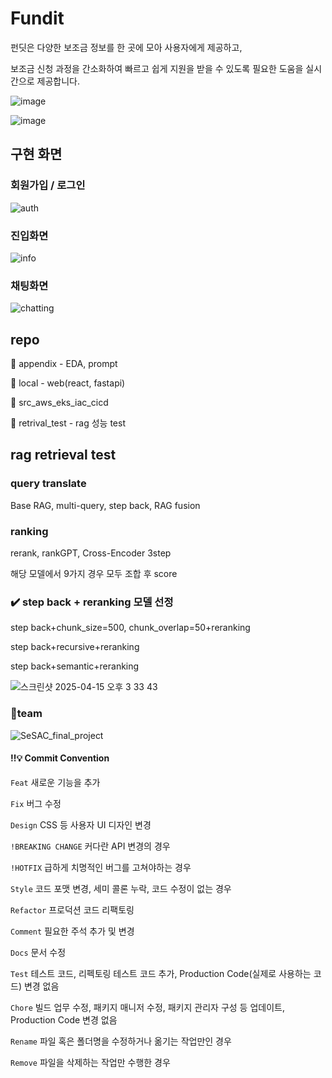 # Fundit
펀딧은 다양한 보조금 정보를 한 곳에 모아 사용자에게 제공하고,

보조금 신청 과정을 간소화하여 빠르고 쉽게 지원을 받을 수 있도록
필요한 도움을 실시간으로 제공합니다. 

![image](https://github.com/user-attachments/assets/56ee5772-8d1b-4e1d-b08d-a1d97967b4fd)

![image](https://github.com/user-attachments/assets/e3b6abeb-0fae-4d3b-9988-eda0de04593b)

## 구현 화면 

### 회원가입 / 로그인
![auth](https://github.com/user-attachments/assets/afabecd4-4a73-477f-809e-564d4ea6af7e)

### 진입화면
![info](https://github.com/user-attachments/assets/cde6eb64-af5c-46e4-98f7-7c02ba3771bd)


### 채팅화면
![chatting](https://github.com/user-attachments/assets/74b048aa-f866-4c0d-bfe6-d76ddff98671)



## repo
📁 appendix - EDA, prompt

📁 local - web(react, fastapi)

📁 src_aws_eks_iac_cicd

📁 retrival_test - rag 성능 test

## rag retrieval test
### query translate
 Base RAG, multi-query, step back, RAG fusion
### ranking
 rerank, rankGPT, Cross-Encoder 3step

해당 모델에서 9가지 경우 모두 조합 후 score

### ✔️ step back + reranking 모델 선정
step back+chunk_size=500, chunk_overlap=50+reranking

step back+recursive+reranking

step back+semantic+reranking

![스크린샷 2025-04-15 오후 3 33 43](https://github.com/user-attachments/assets/c7d2d11a-4d0e-4dde-86e5-263e41be605e)


### 👥team
![SeSAC_final_project](https://github.com/user-attachments/assets/415c0144-fb58-42b2-a208-909f3dac5ae9)

#### ‼️💡 Commit Convention
`Feat`	새로운 기능을 추가

`Fix`	버그 수정

`Design`	CSS 등 사용자 UI 디자인 변경

`!BREAKING CHANGE`	커다란 API 변경의 경우

`!HOTFIX`	급하게 치명적인 버그를 고쳐야하는 경우

`Style`	코드 포맷 변경, 세미 콜론 누락, 코드 수정이 없는 경우

`Refactor`	프로덕션 코드 리팩토링

`Comment`	필요한 주석 추가 및 변경

`Docs`	문서 수정

`Test`	테스트 코드, 리펙토링 테스트 코드 추가, Production Code(실제로 사용하는 코드) 변경 없음

`Chore`	빌드 업무 수정, 패키지 매니저 수정, 패키지 관리자 구성 등 업데이트, Production Code 변경 없음

`Rename`	파일 혹은 폴더명을 수정하거나 옮기는 작업만인 경우

`Remove`	파일을 삭제하는 작업만 수행한 경우

